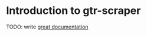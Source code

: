 # Introduction to gtr-scraper

TODO: write [great documentation](http://jacobian.org/writing/what-to-write/)
